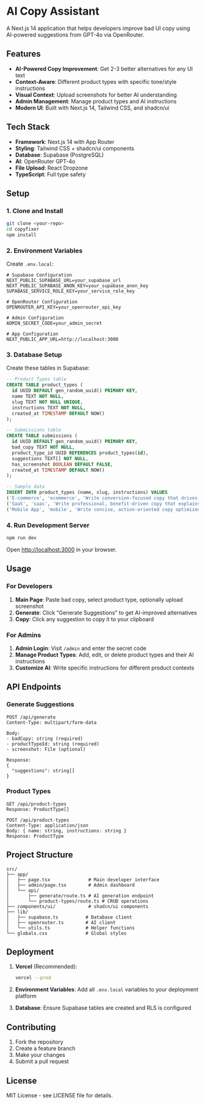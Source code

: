# AI Copy Assistant

A Next.js 14 application that helps developers improve bad UI copy using AI-powered suggestions from GPT-4o via OpenRouter.

## Features

- **AI-Powered Copy Improvement**: Get 2-3 better alternatives for any UI text
- **Context-Aware**: Different product types with specific tone/style instructions
- **Visual Context**: Upload screenshots for better AI understanding
- **Admin Management**: Manage product types and AI instructions
- **Modern UI**: Built with Next.js 14, Tailwind CSS, and shadcn/ui

## Tech Stack

- **Framework**: Next.js 14 with App Router
- **Styling**: Tailwind CSS + shadcn/ui components
- **Database**: Supabase (PostgreSQL)
- **AI**: OpenRouter GPT-4o
- **File Upload**: React Dropzone
- **TypeScript**: Full type safety

## Setup

### 1. Clone and Install

```bash
git clone <your-repo>
cd copyfixer
npm install
```

### 2. Environment Variables

Create `.env.local`:

```env
# Supabase Configuration
NEXT_PUBLIC_SUPABASE_URL=your_supabase_url
NEXT_PUBLIC_SUPABASE_ANON_KEY=your_supabase_anon_key
SUPABASE_SERVICE_ROLE_KEY=your_service_role_key

# OpenRouter Configuration  
OPENROUTER_API_KEY=your_openrouter_api_key

# Admin Configuration
ADMIN_SECRET_CODE=your_admin_secret

# App Configuration
NEXT_PUBLIC_APP_URL=http://localhost:3000
```

### 3. Database Setup

Create these tables in Supabase:

```sql
-- Product Types table
CREATE TABLE product_types (
  id UUID DEFAULT gen_random_uuid() PRIMARY KEY,
  name TEXT NOT NULL,
  slug TEXT NOT NULL UNIQUE,
  instructions TEXT NOT NULL,
  created_at TIMESTAMP DEFAULT NOW()
);

-- Submissions table  
CREATE TABLE submissions (
  id UUID DEFAULT gen_random_uuid() PRIMARY KEY,
  bad_copy TEXT NOT NULL,
  product_type_id UUID REFERENCES product_types(id),
  suggestions TEXT[] NOT NULL,
  has_screenshot BOOLEAN DEFAULT FALSE,
  created_at TIMESTAMP DEFAULT NOW()
);

-- Sample data
INSERT INTO product_types (name, slug, instructions) VALUES
('E-commerce', 'ecommerce', 'Write conversion-focused copy that drives sales. Use urgency, benefits, and clear CTAs. Keep it concise and customer-focused.'),
('SaaS', 'saas', 'Write professional, benefit-driven copy that explains value clearly. Use active voice and focus on outcomes.'),
('Mobile App', 'mobile', 'Write concise, action-oriented copy optimized for small screens. Use simple language and clear instructions.');
```

### 4. Run Development Server

```bash
npm run dev
```

Open [http://localhost:3000](http://localhost:3000) in your browser.

## Usage

### For Developers

1. **Main Page**: Paste bad copy, select product type, optionally upload screenshot
2. **Generate**: Click "Generate Suggestions" to get AI-improved alternatives  
3. **Copy**: Click any suggestion to copy it to your clipboard

### For Admins

1. **Admin Login**: Visit `/admin` and enter the secret code
2. **Manage Product Types**: Add, edit, or delete product types and their AI instructions
3. **Customize AI**: Write specific instructions for different product contexts

## API Endpoints

### Generate Suggestions
```
POST /api/generate
Content-Type: multipart/form-data

Body:
- badCopy: string (required)
- productTypeId: string (required) 
- screenshot: File (optional)

Response:
{
  "suggestions": string[]
}
```

### Product Types
```
GET /api/product-types
Response: ProductType[]

POST /api/product-types  
Content-Type: application/json
Body: { name: string, instructions: string }
Response: ProductType
```

## Project Structure

```
src/
├── app/
│   ├── page.tsx              # Main developer interface
│   ├── admin/page.tsx        # Admin dashboard
│   └── api/
│       ├── generate/route.ts # AI generation endpoint
│       └── product-types/route.ts # CRUD operations
├── components/ui/            # shadcn/ui components
├── lib/
│   ├── supabase.ts          # Database client
│   ├── openrouter.ts        # AI client
│   └── utils.ts             # Helper functions
└── globals.css              # Global styles
```

## Deployment

1. **Vercel** (Recommended):
   ```bash
   vercel --prod
   ```

2. **Environment Variables**: Add all `.env.local` variables to your deployment platform

3. **Database**: Ensure Supabase tables are created and RLS is configured

## Contributing

1. Fork the repository
2. Create a feature branch
3. Make your changes
4. Submit a pull request

## License

MIT License - see LICENSE file for details.
